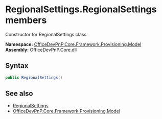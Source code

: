 # RegionalSettings.RegionalSettings members 
 Constructor for RegionalSettings class   

**Namespace:** [OfficeDevPnP.Core.Framework.Provisioning.Model](OfficeDevPnP.Core.Framework.Provisioning.Model.md)  
**Assembly:** OfficeDevPnP.Core.dll  
## Syntax
```C#
public RegionalSettings()
```
## See also
- [RegionalSettings](OfficeDevPnP.Core.Framework.Provisioning.Model.RegionalSettings.md)
- [OfficeDevPnP.Core.Framework.Provisioning.Model](OfficeDevPnP.Core.Framework.Provisioning.Model.md)

